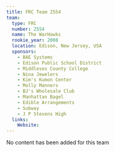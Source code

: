 ```yaml
---
title: FRC Team 2554
team:
  type: FRC
  number: 2554
  name: The WarHawks
  rookie_year: 2008
  location: Edison, New Jersey, USA
  sponsors:
    - BAE Systems
    - Edison Public School District
    - Middlesex County College
    - Nina Jewelers
    - Kim's Kumon Center
    - Molly Manners
    - BJ's Wholesale Club
    - Manhattan Bagel
    - Edible Arrangements
    - Subway
    - J P Stevens High
  links:
    Website: 
---
```

No content has been added for this team